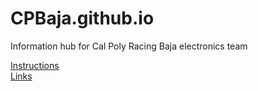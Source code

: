 # CPBaja.github.io
Information hub for Cal Poly Racing Baja electronics team

[Instructions](Instructions/instructions.md) \
[Links](Links/Links.md)
